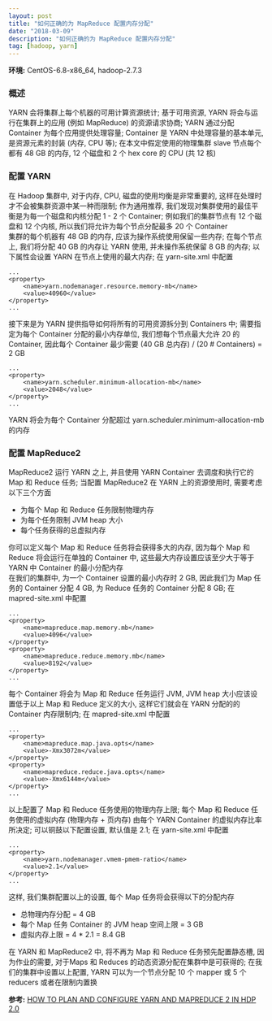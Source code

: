 ```yaml
---
layout: post
title: "如何正确的为 MapReduce 配置内存分配"
date: "2018-03-09"
description: "如何正确的为 MapReduce 配置内存分配"
tag: [hadoop, yarn]
---
```


**环境:** CentOS-6.8-x86_64, hadoop-2.7.3

### 概述
YARN 会将集群上每个机器的可用计算资源统计; 基于可用资源, YARN 将会与运行在集群上的应用 (例如 MapReduce) 的资源请求协商; YARN 通过分配 Container 为每个应用提供处理容量; Container 是 YARN 中处理容量的基本单元, 是资源元素的封装 (内存, CPU 等); 在本文中假定使用的物理集群 slave 节点每个都有 48 GB 的内存, 12 个磁盘和 2 个 hex core 的 CPU (共 12 核)

###  配置 YARN
在 Hadoop 集群中, 对于内存, CPU, 磁盘的使用均衡是非常重要的, 这样在处理时才不会被集群资源中某一种而限制; 作为通用推荐, 我们发现对集群使用的最佳平衡是为每一个磁盘和内核分配 1 - 2 个 Container; 例如我们的集群节点有 12 个磁盘和 12 个内核, 所以我们将允许为每个节点分配最多 20 个 Container  
集群的每个机器有 48 GB 的内存, 应该为操作系统使用保留一些内存; 在每个节点上, 我们将分配 40 GB 的内存让 YARN 使用, 并未操作系统保留 8 GB 的内存; 以下属性会设置 YARN 在节点上使用的最大内存; 在 yarn-site.xml 中配置
```
...
<property>
    <name>yarn.nodemanager.resource.memory-mb</name>
    <value>40960</value>
</property>
...
```
接下来是为 YARN 提供指导如何将所有的可用资源拆分到 Containers 中; 需要指定为每个 Container 分配的最小内存单位, 我们想每个节点最大允许 20 的 Container, 因此每个 Container 最少需要  (40 GB 总内存) / (20 # Containers) = 2 GB
```
...
<property>
    <name>yarn.scheduler.minimum-allocation-mb</name>
    <value>2048</value>
</property>
...
```
YARN 将会为每个 Container 分配超过 yarn.scheduler.minimum-allocation-mb 的内存

### 配置 MapReduce2
MapReduce2 运行 YARN 之上, 并且使用 YARN Container 去调度和执行它的 Map 和 Reduce 任务; 当配置 MapReduce2 在 YARN 上的资源使用时, 需要考虑以下三个方面
- 为每个 Map 和 Reduce 任务限制物理内存
- 为每个任务限制 JVM heap 大小
- 每个任务获得的总虚拟内存

你可以定义每个 Map 和 Reduce 任务将会获得多大的内存, 因为每个 Map 和 Reduce 将会运行在单独的 Container 中, 这些最大内存设置应该至少大于等于 YARN 中 Container 的最小分配内存  
在我们的集群中, 为一个 Container 设置的最小内存时 2 GB, 因此我们为 Map 任务的 Container 分配 4 GB, 为 Reduce 任务的 Container 分配 8 GB; 在 mapred-site.xml 中配置
```
...
<property>
    <name>mapreduce.map.memory.mb</name>
    <value>4096</value>
</property>
<property>
    <name>mapreduce.reduce.memory.mb</name>
    <value>8192</value>
</property>
...
```
每个 Container 将会为 Map 和 Reduce 任务运行 JVM, JVM heap 大小应该设置低于以上 Map 和 Reduce 定义的大小, 这样它们就会在 YARN 分配的的 Container 内存限制内; 在 mapred-site.xml 中配置
```
...
<property>
    <name>mapreduce.map.java.opts</name>
    <value>-Xmx3072m</value>
</property>
<property>
    <name>mapreduce.reduce.java.opts</name>
    <value>-Xmx6144m</value>
</property>
...
```
以上配置了 Map 和 Reduce 任务使用的物理内存上限; 每个 Map 和 Reduce 任务使用的虚拟内存 (物理内存 + 页内存) 由每个 YARN Container 的虚拟内存比率所决定; 可以铜鼓以下配置设置, 默认值是 2.1; 在 yarn-site.xml 中配置
```
...
<property>
    <name>yarn.nodemanager.vmem-pmem-ratio</name>
    <value>2.1</value>
</property>
...
```
这样, 我们集群配置以上的设置, 每个 Map 任务将会获得以下的分配内存
- 总物理内存分配 = 4 GB
- 每个 Map 任务 Container 的 JVM heap 空间上限 = 3 GB
- 虚拟内存上限 = 4 * 2.1 = 8.4 GB

在 YARN 和 MapReduce2 中, 将不再为 Map 和 Reduce 任务预先配置静态槽, 因为作业的需要, 对于Maps 和 Reduces 的动态资源分配在集群中是可获得的; 在我们的集群中设置以上配置, YARN 可以为一个节点分配 10 个 mapper 或 5 个 reducers 或者在限制内置换

**参考:**
[HOW TO PLAN AND CONFIGURE YARN AND MAPREDUCE 2 IN HDP 2.0](https://hortonworks.com/blog/how-to-plan-and-configure-yarn-in-hdp-2-0)
